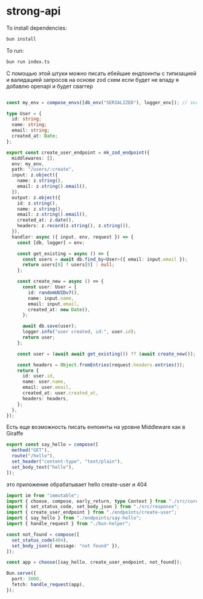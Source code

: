# strong-api

To install dependencies:

```bash
bun install
```

To run:

```bash
bun run index.ts
```

С помощью этой штуки можно писать ебейшие ендпоинты с типизацией и валидацией запросов на основе zod схем
если будет не впаду я добавлю openapi и будет сваггер

```ts

const my_env = compose_envs([db_env("SERIALIZED"), logger_env]); // scoped dependecy - open tx and commit\rollback after handler

type User = {
  id: string;
  name: string;
  email: string;
  created_at: Date;
};

export const create_user_endpoint = mk_zod_endpoint({
  middlewares: [],
  env: my_env,
  path: "/users/:create",
  input: z.object({
    name: z.string(),
    email: z.string().email(),
  }),
  output: z.object({
    id: z.string(),
    name: z.string(),
    email: z.string().email(),
    created_at: z.date(),
    headers: z.record(z.string(), z.string()),
  }),
  handler: async ({ input, env, request }) => {
    const [db, logger] = env;

    const get_existing = async () => {
      const users = await db.find_by<User>({ email: input.email });
      return users[0] ? users[0] : null;
    };

    const create_new = async () => {
      const user: User = {
        id: randomUUIDv7(),
        name: input.name,
        email: input.email,
        created_at: new Date(),
      };

      await db.save(user);
      logger.info("user created, id:", user.id);
      return user;
    };

    const user = (await await get_existing()) ?? (await create_new());

    const headers = Object.fromEntries(request.headers.entries());
    return {
      id: user.id,
      name: user.name,
      email: user.email,
      created_at: user.created_at,
      headers: headers,
    };
  },
});
```
Есть еще возможность писать енпоинты на уровне Middleware как в Giraffe

```ts
export const say_hello = compose([
  method("GET"),
  route("/hello"),
  set_header("content-type", "text/plain"),
  set_body_text("hello"),
]);
```

это приложение обрабатывает hello create-user и 404

```ts
import im from "immutable";
import { choose, compose, early_return, type Context } from "./src/core";
import { set_status_code, set_body_json } from "./src/response";
import { create_user_endpoint } from "./endpoints/create-user";
import { say_hello } from "./endpoints/say-hello";
import { handle_request } from "./bun-helper";

const not_found = compose([
  set_status_code(404),
  set_body_json({ message: "not found" }),
]);

const app = choose([say_hello, create_user_endpoint, not_found]);

Bun.serve({
  port: 3000,
  fetch: handle_request(app),
});
```

